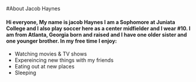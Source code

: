 #About Jacob Haynes
#### Hi everyone, My name is jacob Haynes I am a Sophomore at Juniata College and I also play soccer here as a center midfielder and I wear #10. I am from Atlanta, Georgia born and raised and I have one older sister and one younger brother. In my free time I enjoy:
* Watching movies & TV shows
* Expereincing new things with my friends
* Eating out at new places
* Sleeping

#### 
